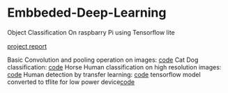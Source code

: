 # Embbeded-Deep-Learning
Object Classiﬁcation On raspbarry Pi using Tensorﬂow lite 

[project report](https://drive.google.com/file/d/1o5JNR3o1yi9IWa32AfO_ndH6luRugtNk/view?usp=sharing)

Basic Convolution and pooling operation on images: [code](https://github.com/dkanzariya/Embbeded-Deep-Learning/blob/master/Conv_Filter_Pooling_Tutorial_Scratch.ipynb)
Cat Dog classification: [code](https://github.com/dkanzariya/Embbeded-Deep-Learning/blob/master/Cat_Dog.ipynb)
Horse Human classification on high resolution images: [code](https://github.com/dkanzariya/Embbeded-Deep-Learning/blob/master/Horse_human.ipynb)
Human detection by transfer learning: [code](https://github.com/dkanzariya/Embbeded-Deep-Learning/blob/master/Horse_human.ipynb)
tensorflow model converted to tflite for low power device[code](https://github.com/dkanzariya/Embbeded-Deep-Learning/blob/master/tf_tflite.ipynb)
